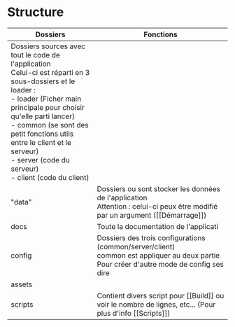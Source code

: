 # Structure

| Dossiers                                                                                                                                                                                                                                                                                                                      | Fonctions                                                                                                                                     |
| ----------------------------------------------------------------------------------------------------------------------------------------------------------------------------------------------------------------------------------------------------------------------------------------------------------------------------- | --------------------------------------------------------------------------------------------------------------------------------------------- |
| Dossiers sources avec tout le code de l'application<br>Celui-ci est réparti en 3 sous-dossiers et le loader :<br>- loader (Ficher main principale pour choisir qu'elle parti lancer)<br>- common (se sont des petit fonctions utils entre le client et le serveur)<br>- server (code du serveur)<br>- client (code du client) |                                                                                                                                               |
| "data"                                                                                                                                                                                                                                                                                                                        | Dossiers ou sont stocker les données de l'application<br>Attention : celui-ci peux être modifié par un argument ([[Démarrage]])               |
| docs                                                                                                                                                                                                                                                                                                                          | Toute la documentation de l'applicati                                                                                                         |
| config                                                                                                                                                                                                                                                                                                                        | Dossiers des trois configurations (common/server/client)<br>common est appliquer au deux partie<br>Pour créer d'autre mode de config ses dire |
| assets                                                                                                                                                                                                                                                                                                                        |                                                                                                                                               |
| scripts                                                                                                                                                                                                                                                                                                                       | Contient divers script pour [[Build]] ou voir le nombre de lignes, etc... (Pour plus d'info [[Scripts]])                                      |
